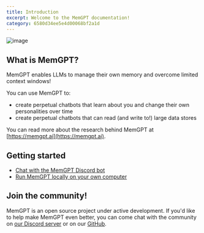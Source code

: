 ```yaml
---
title: Introduction 
excerpt: Welcome to the MemGPT documentation!
category: 6580d34ee5e4d00068bf2a1d 
---
```


![image](https://github.com/cpacker/MemGPT/assets/5475622/b262e63d-ec2c-4d27-beea-d4b8fa919879)

## What is MemGPT?

MemGPT enables LLMs to manage their own memory and overcome limited context windows!

You can use MemGPT to:

* create perpetual chatbots that learn about you and change their own personalities over time
* create perpetual chatbots that can read (and write to!) large data stores

You can read more about the research behind MemGPT at [https://memgpt.ai](https://memgpt.ai).

## Getting started

* [Chat with the MemGPT Discord bot](./discord_bot)
* [Run MemGPT locally on your own computer](./quickstart)

## Join the community!

MemGPT is an open source project under active development. If you'd like to help make MemGPT even better, you can come chat with the community on [our Discord server](https://discord.gg/9GEQrxmVyE) or on our [GitHub](https://github.com/cpacker/MemGPT).
